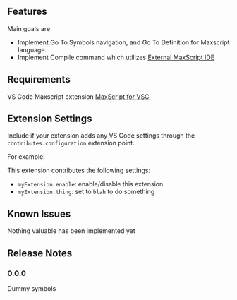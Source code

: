 ## Features

Main goals are

 * Implement Go To Symbols navigation, and Go To Definition for Maxscript language. 
 * Implement Compile command which utilizes [External MaxScript IDE](http://www.scriptspot.com/3ds-max/scripts/external-maxscript-ide)

## Requirements

VS Code Maxscript extension [MaxScript for VSC](https://marketplace.visualstudio.com/items?itemName=AndrewMcWhae.maxscript)

## Extension Settings

Include if your extension adds any VS Code settings through the `contributes.configuration` extension point.

For example:

This extension contributes the following settings:

* `myExtension.enable`: enable/disable this extension
* `myExtension.thing`: set to `blah` to do something

## Known Issues

Nothing valuable has been implemented yet

## Release Notes

### 0.0.0

Dummy symbols